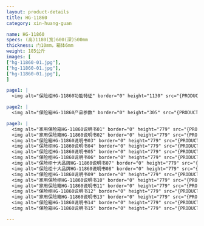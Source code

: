 ```yaml
---
layout: product-details
title: HG-11860
category: xin-huang-guan

name: HG-11860
specs: (高)1180(宽)600(深)500mm
thickness: 门10mm，箱体6mm
weight: 185公斤
images: [
["hg-11860-01.jpg"],
["hg-11860-01.jpg"],
["hg-11860-01.jpg"],
]

page1: |
  <img alt="保险柜HG-11860功能特征" border="0" height="1130" src="{PRODUCT_IMAGES}products/hg-gn.jpg" width="538" />

page2: |
  <img alt="保险箱HG-11860产品参数" border="0" height="305" src="{PRODUCT_IMAGES}products/hg-cpcs.jpg" width="538" />

page3: |
  <img alt="家用保险箱HG-11860说明书01" border="0" height="779" src="{PRODUCT_IMAGES}products/hg-sm01.jpg" width="528" /><br />
  <img alt="家用保险箱HG-11860说明书02" border="0" height="779" src="{PRODUCT_IMAGES}products/hg-sm02.jpg" width="528" /><br />
  <img alt="保险箱HG-11860说明书03" border="0" height="779" src="{PRODUCT_IMAGES}products/hg-sm03.jpg" width="528" /><br />
  <img alt="保险柜HG-11860说明书04" border="0" height="779" src="{PRODUCT_IMAGES}products/hg-sm04.jpg" width="528" /><br />
  <img alt="保险柜HG-11860说明书05" border="0" height="779" src="{PRODUCT_IMAGES}products/hg-sm05.jpg" width="528" /><br />
  <img alt="保险柜HG-11860说明书06" border="0" height="779" src="{PRODUCT_IMAGES}products/hg-sm06.jpg" width="528" /><br />
  <img alt="保险柜十大品牌HG-11860说明书07" border="0" height="779" src="{PRODUCT_IMAGES}products/hg-sm07.jpg" width="528" /><br />
  <img alt="保险柜十大品牌HG-11860说明书08" border="0" height="779" src="{PRODUCT_IMAGES}products/hg-sm08.jpg" width="528" /><br />
  <img alt="保险柜HG-11860说明书09" border="0" height="779" src="{PRODUCT_IMAGES}products/hg-sm09.jpg" width="528" /><br />
  <img alt="家用保险柜HG-11860说明书10" border="0" height="779" src="{PRODUCT_IMAGES}products/hg-sm10.jpg" width="528" /><br />
  <img alt="家用保险箱HG-11860说明书11" border="0" height="779" src="{PRODUCT_IMAGES}products/hg-sm11.jpg" width="528" /><br />
  <img alt="保险柜HG-11860说明书12" border="0" height="779" src="{PRODUCT_IMAGES}products/hg-sm12.jpg" width="528" /><br />
  <img alt="家用保险箱HG-11860说明书13" border="0" height="779" src="{PRODUCT_IMAGES}products/hg-sm13.jpg" width="528" /><br />
  <img alt="保险箱HG-11860说明书14" border="0" height="779" src="{PRODUCT_IMAGES}products/hg-sm14.jpg" width="528" /><br />
  <img alt="保险箱HG-11860说明书15" border="0" height="779" src="{PRODUCT_IMAGES}products/hg-sm15.jpg" width="528" />

---
```

